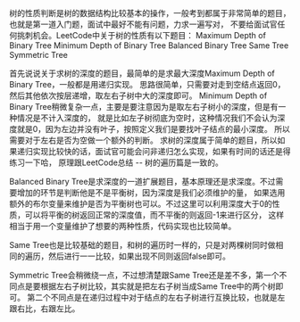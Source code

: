 树的性质判断是树的数据结构比较基本的操作，一般考到都属于非常简单的题目，也就是第一道入门题，面试中最好不能有问题，力求一遍写对，
不要给面试官任何挑刺机会。LeetCode中关于树的性质有以下题目：
Maximum Depth of Binary Tree
Minimum Depth of Binary Tree
Balanced Binary Tree
Same Tree
Symmetric Tree

首先说说关于求树的深度的题目，最简单的是求最大深度Maximum Depth of Binary Tree，一般都是用递归实现。
思路很简单，只需要对走到空结点返回0，然后其他依次按层递增，取左右子树中大的深度即可。
Minimum Depth of Binary Tree稍微复杂一点，主要是要注意因为是取左右子树小的深度，但是有一种情况是不计入深度的，
就是比如左子树彻底为空时，这种情况我们不会认为深度就是0，因为左边并没有叶子，按照定义我们是要找叶子结点的最小深度。
所以需要对于左右是否为空做一个额外的判断。
求树的深度属于简单的题目，所以如果递归实现比较快的话，面试官可能会问非递归怎么实现，如果有时间的话还是得练习一下哈，
原理跟LeetCode总结 -- 树的遍历篇是一致的。

Balanced Binary Tree是求深度的一道扩展题目，基本原理还是求深度。不过需要增加的环节是判断他是不是平衡树，因为深度是我们必须维护的量，
如果选用额外的布尔变量来维护是否为平衡树也可以。不过这里可以利用深度大于0的性质，可以将平衡的树返回正常的深度值，而不平衡的则返回-1来进行区分，
这样相当于用一个变量维护了想要的两种性质，代码实现也比较简单。

Same Tree也是比较基础的题目，和树的遍历时一样的，只是对两棵树同时做相同的遍历，然后进行一一比较，如果出现不同则返回false即可。

Symmetric Tree会稍微绕一点，不过想清楚跟Same Tree还是差不多，第一个不同点是要根据左右子树比较，其实就是把左右子树当成Same Tree中的两个树即可。
第二个不同点是在递归过程中对于结点的左右子树进行互换比较，也就是左跟右比，右跟左比。
